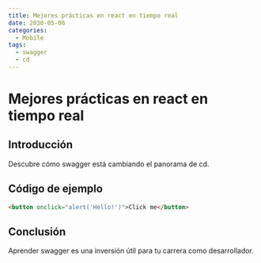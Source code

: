 ```yaml
---
title: Mejores prácticas en react en tiempo real
date: 2030-05-06
categories:
  - Mobile
tags:
  - swagger
  - cd
---
```


# Mejores prácticas en react en tiempo real

## Introducción

Descubre cómo swagger está cambiando el panorama de cd.

## Código de ejemplo

```html
<button onclick="alert('Hello!')">Click me</button>
```

## Conclusión

Aprender swagger es una inversión útil para tu carrera como desarrollador.